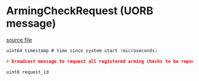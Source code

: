 # ArmingCheckRequest (UORB message)



[source file](https://github.com/PX4/PX4-Autopilot/blob/release/1.15/msg/ArmingCheckRequest.msg)

```c
uint64 timestamp # time since system start (microseconds)

# broadcast message to request all registered arming checks to be reported

uint8 request_id

```
